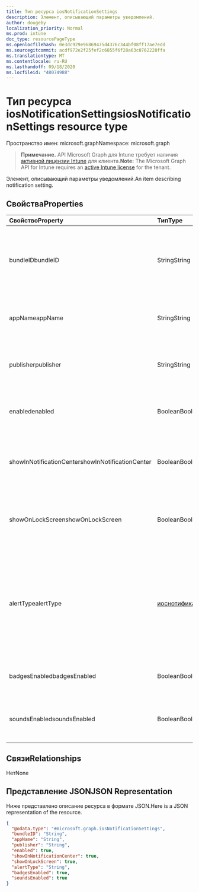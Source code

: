 ```yaml
---
title: Тип ресурса iosNotificationSettings
description: Элемент, описывающий параметры уведомлений.
author: dougeby
localization_priority: Normal
ms.prod: intune
doc_type: resourcePageType
ms.openlocfilehash: 0e3dc929e96869475d4376c344bf08ff17ae7edd
ms.sourcegitcommit: acdf972e2f25fef2c6855f6f28a63c0762228ffa
ms.translationtype: MT
ms.contentlocale: ru-RU
ms.lasthandoff: 09/18/2020
ms.locfileid: "48074988"
---
```

# <a name="iosnotificationsettings-resource-type"></a><span data-ttu-id="b2c85-103">Тип ресурса iosNotificationSettings</span><span class="sxs-lookup"><span data-stu-id="b2c85-103">iosNotificationSettings resource type</span></span>

<span data-ttu-id="b2c85-104">Пространство имен: microsoft.graph</span><span class="sxs-lookup"><span data-stu-id="b2c85-104">Namespace: microsoft.graph</span></span>

> <span data-ttu-id="b2c85-105">**Примечание.** API Microsoft Graph для Intune требует наличия [активной лицензии Intune](https://go.microsoft.com/fwlink/?linkid=839381) для клиента.</span><span class="sxs-lookup"><span data-stu-id="b2c85-105">**Note:** The Microsoft Graph API for Intune requires an [active Intune license](https://go.microsoft.com/fwlink/?linkid=839381) for the tenant.</span></span>

<span data-ttu-id="b2c85-106">Элемент, описывающий параметры уведомлений.</span><span class="sxs-lookup"><span data-stu-id="b2c85-106">An item describing notification setting.</span></span>

## <a name="properties"></a><span data-ttu-id="b2c85-107">Свойства</span><span class="sxs-lookup"><span data-stu-id="b2c85-107">Properties</span></span>
|<span data-ttu-id="b2c85-108">Свойство</span><span class="sxs-lookup"><span data-stu-id="b2c85-108">Property</span></span>|<span data-ttu-id="b2c85-109">Тип</span><span class="sxs-lookup"><span data-stu-id="b2c85-109">Type</span></span>|<span data-ttu-id="b2c85-110">Описание</span><span class="sxs-lookup"><span data-stu-id="b2c85-110">Description</span></span>|
|:---|:---|:---|
|<span data-ttu-id="b2c85-111">bundleID</span><span class="sxs-lookup"><span data-stu-id="b2c85-111">bundleID</span></span>|<span data-ttu-id="b2c85-112">String</span><span class="sxs-lookup"><span data-stu-id="b2c85-112">String</span></span>|<span data-ttu-id="b2c85-113">Идентификатор пакета для приложения, к которому необходимо применить эти параметры уведомлений.</span><span class="sxs-lookup"><span data-stu-id="b2c85-113">Bundle id of app to which to apply these notification settings.</span></span>|
|<span data-ttu-id="b2c85-114">appName</span><span class="sxs-lookup"><span data-stu-id="b2c85-114">appName</span></span>|<span data-ttu-id="b2c85-115">String</span><span class="sxs-lookup"><span data-stu-id="b2c85-115">String</span></span>|<span data-ttu-id="b2c85-116">Имя приложения, которое нужно связать со свойством bundleID.</span><span class="sxs-lookup"><span data-stu-id="b2c85-116">Application name to be associated with the bundleID.</span></span>|
|<span data-ttu-id="b2c85-117">publisher</span><span class="sxs-lookup"><span data-stu-id="b2c85-117">publisher</span></span>|<span data-ttu-id="b2c85-118">String</span><span class="sxs-lookup"><span data-stu-id="b2c85-118">String</span></span>|<span data-ttu-id="b2c85-119">Издатель, которого нужно связать со свойством bundleID.</span><span class="sxs-lookup"><span data-stu-id="b2c85-119">Publisher to be associated with the bundleID.</span></span>|
|<span data-ttu-id="b2c85-120">enabled</span><span class="sxs-lookup"><span data-stu-id="b2c85-120">enabled</span></span>|<span data-ttu-id="b2c85-121">Boolean</span><span class="sxs-lookup"><span data-stu-id="b2c85-121">Boolean</span></span>|<span data-ttu-id="b2c85-122">Указывает, разрешены ли уведомления для этого приложения.</span><span class="sxs-lookup"><span data-stu-id="b2c85-122">Indicates whether notifications are allowed for this app.</span></span>|
|<span data-ttu-id="b2c85-123">showInNotificationCenter</span><span class="sxs-lookup"><span data-stu-id="b2c85-123">showInNotificationCenter</span></span>|<span data-ttu-id="b2c85-124">Boolean</span><span class="sxs-lookup"><span data-stu-id="b2c85-124">Boolean</span></span>|<span data-ttu-id="b2c85-125">Указывает, можно ли отображать уведомления в центре уведомлений.</span><span class="sxs-lookup"><span data-stu-id="b2c85-125">Indicates whether notifications can be shown in notification center.</span></span>|
|<span data-ttu-id="b2c85-126">showOnLockScreen</span><span class="sxs-lookup"><span data-stu-id="b2c85-126">showOnLockScreen</span></span>|<span data-ttu-id="b2c85-127">Boolean</span><span class="sxs-lookup"><span data-stu-id="b2c85-127">Boolean</span></span>|<span data-ttu-id="b2c85-128">Указывает, можно ли отображать уведомления на экране блокировки.</span><span class="sxs-lookup"><span data-stu-id="b2c85-128">Indicates whether notifications can be shown on the lock screen.</span></span>|
|<span data-ttu-id="b2c85-129">alertType</span><span class="sxs-lookup"><span data-stu-id="b2c85-129">alertType</span></span>|[<span data-ttu-id="b2c85-130">иоснотификатионалерттипе</span><span class="sxs-lookup"><span data-stu-id="b2c85-130">iosNotificationAlertType</span></span>](../resources/intune-deviceconfig-iosnotificationalerttype.md)|<span data-ttu-id="b2c85-131">Определяет тип оповещения для уведомлений, связанных с этим приложением.</span><span class="sxs-lookup"><span data-stu-id="b2c85-131">Indicates the type of alert for notifications for this app.</span></span> <span data-ttu-id="b2c85-132">Возможные значения: `deviceDefault`, `banner`, `modal`, `none`.</span><span class="sxs-lookup"><span data-stu-id="b2c85-132">Possible values are: `deviceDefault`, `banner`, `modal`, `none`.</span></span>|
|<span data-ttu-id="b2c85-133">badgesEnabled</span><span class="sxs-lookup"><span data-stu-id="b2c85-133">badgesEnabled</span></span>|<span data-ttu-id="b2c85-134">Boolean</span><span class="sxs-lookup"><span data-stu-id="b2c85-134">Boolean</span></span>|<span data-ttu-id="b2c85-135">Указывает, разрешены ли эмблемы для этого приложения.</span><span class="sxs-lookup"><span data-stu-id="b2c85-135">Indicates whether badges are allowed for this app.</span></span>|
|<span data-ttu-id="b2c85-136">soundsEnabled</span><span class="sxs-lookup"><span data-stu-id="b2c85-136">soundsEnabled</span></span>|<span data-ttu-id="b2c85-137">Boolean</span><span class="sxs-lookup"><span data-stu-id="b2c85-137">Boolean</span></span>|<span data-ttu-id="b2c85-138">Указывает, разрешены ли звуковые сигналы для этого приложения.</span><span class="sxs-lookup"><span data-stu-id="b2c85-138">Indicates whether sounds are allowed for this app.</span></span>|

## <a name="relationships"></a><span data-ttu-id="b2c85-139">Связи</span><span class="sxs-lookup"><span data-stu-id="b2c85-139">Relationships</span></span>
<span data-ttu-id="b2c85-140">Нет</span><span class="sxs-lookup"><span data-stu-id="b2c85-140">None</span></span>

## <a name="json-representation"></a><span data-ttu-id="b2c85-141">Представление JSON</span><span class="sxs-lookup"><span data-stu-id="b2c85-141">JSON Representation</span></span>
<span data-ttu-id="b2c85-142">Ниже представлено описание ресурса в формате JSON.</span><span class="sxs-lookup"><span data-stu-id="b2c85-142">Here is a JSON representation of the resource.</span></span>
<!-- {
  "blockType": "resource",
  "@odata.type": "microsoft.graph.iosNotificationSettings"
}
-->
``` json
{
  "@odata.type": "#microsoft.graph.iosNotificationSettings",
  "bundleID": "String",
  "appName": "String",
  "publisher": "String",
  "enabled": true,
  "showInNotificationCenter": true,
  "showOnLockScreen": true,
  "alertType": "String",
  "badgesEnabled": true,
  "soundsEnabled": true
}
```









